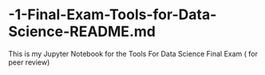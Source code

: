 # -1-Final-Exam-Tools-for-Data-Science-README.md
This is my Jupyter Notebook for the Tools For Data Science Final Exam ( for peer review)
